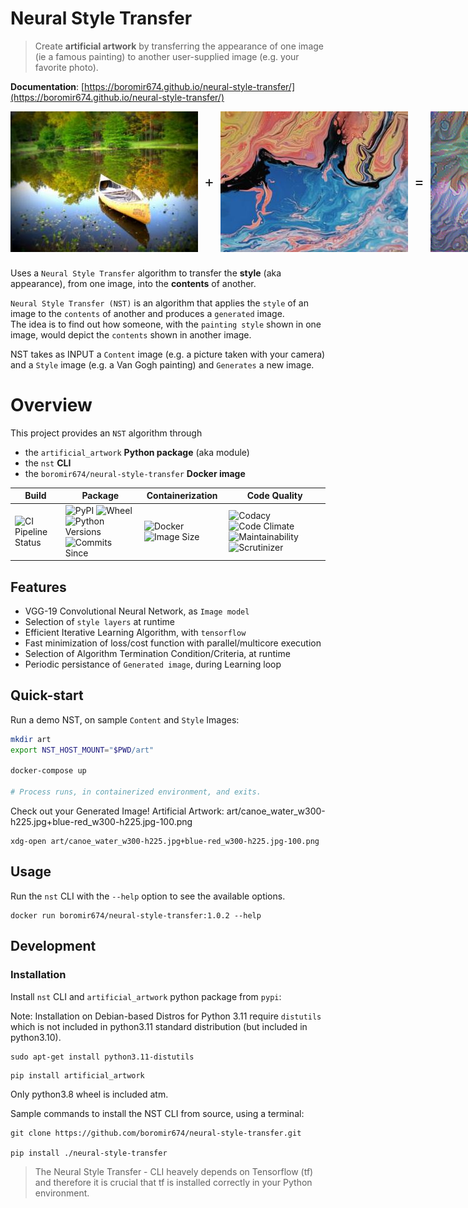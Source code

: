 # Neural Style Transfer

> Create **artificial artwork** by transferring the appearance of one image (ie a famous painting) to another user-supplied image (e.g. your favorite photo).

**Documentation**: [https://boromir674.github.io/neural-style-transfer/](https://boromir674.github.io/neural-style-transfer/)

<div style="display: flex; align-items: center; margin-bottom: 25px;">
    <img src="./tests/data/canoe_water_w300-h225.jpg" alt="Demo Content Image" style="vertical-align: middle;">
    <span style="margin: 0 10px; font-size: 24px; vertical-align: middle;">+</span>
    <img src="./tests/data/blue-red_w300-h225.jpg" alt="Demo Style Image" style="vertical-align: middle;">
    <span style="margin: 0 10px; font-size: 24px; vertical-align: middle;">=</span>
    <img src="./tests/data/canoe_water_w300-h225.jpg+blue-red_w300-h225.jpg-100-demo-gui-run-1.png" alt="Demo Gen Image" style="vertical-align: middle;">
</div>

Uses a `Neural Style Transfer` algorithm to transfer the **style** (aka appearance), from one image, into the **contents** of another.


`Neural Style Transfer (NST)` is an algorithm that applies the `style` of an image to the `contents` of another and produces a `generated` image.  
The idea is to find out how someone, with the `painting style` shown in one image, would depict the `contents` shown in another image.

NST takes as INPUT a `Content` image (e.g. a picture taken with your camera) and a `Style` image (e.g. a Van Gogh painting) and `Generates` a new image.



# Overview
This project provides an `NST` algorithm through
- the `artificial_artwork` **Python package** (aka module)
- the `nst` **CLI**
- the `boromir674/neural-style-transfer` **Docker image**

<!-- This package exposes a configurable NST algorithm via a convenient CLI program. -->

| Build | Package | Containerization | Code Quality |
|-------|---------|------------------|--------------|
| ![CI Pipeline Status][ci-pipeline-status] | ![PyPI][pypi] ![Wheel][wheel] ![Python Versions][python-versions] ![Commits Since][commits-since] | ![Docker][docker] ![Image Size][image-size] | ![Codacy][codacy] ![Code Climate][code-climate] ![Maintainability][maintainability] ![Scrutinizer][scrutinizer] |


## Features
- VGG-19 Convolutional Neural Network, as `Image model`
- Selection of `style layers` at runtime
- Efficient Iterative Learning Algorithm, with `tensorflow`
- Fast minimization of loss/cost function with parallel/multicore execution
- Selection of Algorithm Termination Condition/Criteria, at runtime
- Periodic persistance of `Generated image`, during Learning loop

## Quick-start

Run a demo NST, on sample `Content` and `Style` Images:

```sh
mkdir art
export NST_HOST_MOUNT="$PWD/art"

docker-compose up

# Process runs, in containerized environment, and exits.
```

Check out your Generated Image! Artificial Artwork: art/canoe_water_w300-h225.jpg+blue-red_w300-h225.jpg-100.png

```shell
xdg-open art/canoe_water_w300-h225.jpg+blue-red_w300-h225.jpg-100.png
```

## Usage

Run the `nst` CLI with the `--help` option to see the available options.

```shell
docker run boromir674/neural-style-transfer:1.0.2 --help
```

## Development

### Installation

Install `nst` CLI and `artificial_artwork` python package from `pypi`:

Note: Installation on Debian-based Distros for Python 3.11 require `distutils` which is
not included in python3.11 standard distribution (but included in python3.10).

```shell
sudo apt-get install python3.11-distutils
```

```shell
pip install artificial_artwork
```

Only python3.8 wheel is included atm.


Sample commands to install the NST CLI from source, using a terminal:

```shell
git clone https://github.com/boromir674/neural-style-transfer.git
    
pip install ./neural-style-transfer
```

> The Neural Style Transfer - CLI heavely depends on Tensorflow (tf) and therefore it is crucial that tf is installed correctly in your Python environment.


[ci-pipeline-status]: https://img.shields.io/github/actions/workflow/status/boromir674/neural-style-transfer/test.yaml?branch=main&label=build&logo=github-actions&logoColor=233392FF
[pypi]: https://img.shields.io/pypi/v/artificial-artwork?color=blue&label=pypi&logo=pypi&logoColor=%23849ed9
[wheel]: https://img.shields.io/pypi/wheel/artificial-artwork?logo=python&logoColor=%23849ed9
[python-versions]: https://img.shields.io/pypi/pyversions/artificial-artwork?color=blue&logo=python&logoColor=%23849ed9
[commits-since]: https://img.shields.io/github/commits-since/boromir674/neural-style-transfer/v2.0.0/main?color=blue&logo=Github
[docker]: https://img.shields.io/docker/v/boromir674/neural-style-transfer/latest?logo=docker&logoColor=%23849ED9
[image-size]: https://img.shields.io/docker/image-size/boromir674/neural-style-transfer/latest?logo=docker&logoColor=%23849ED9
[codacy]: https://app.codacy.com/project/badge/Grade/07b27ac547a94708aefc5e845d2b6d01
[code-climate]: https://api.codeclimate.com/v1/badges/2ea98633f88b75e87d1a/maintainability
[maintainability]: https://img.shields.io/codeclimate/tech-debt/boromir674/neural-style-transfer?logo=CodeClimate
[scrutinizer]: https://img.shields.io/scrutinizer/quality/g/boromir674/neural-style-transfer/main?logo=scrutinizer-ci

